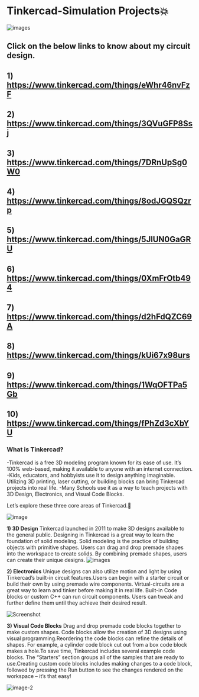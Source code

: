 # Tinkercad-Simulation Projects💥
![images](https://user-images.githubusercontent.com/85961223/168286074-ae5c57c1-14c1-4083-86d3-4c7f15a40c9a.png)

## Click on the below links to know about my circuit design.

## 1) https://www.tinkercad.com/things/eWhr46nvFzF

## 2) https://www.tinkercad.com/things/3QVuGFP8Ssj

## 3) https://www.tinkercad.com/things/7DRnUpSg0W0

## 4) https://www.tinkercad.com/things/8odJGQSQzrp

## 5) https://www.tinkercad.com/things/5JlUN0GaGRU

## 6) https://www.tinkercad.com/things/0XmFrOtb494

## 7) https://www.tinkercad.com/things/d2hFdQZC69A

## 8) https://www.tinkercad.com/things/kUi67x98urs

## 9) https://www.tinkercad.com/things/1WqOFTPa5Gb

## 10) https://www.tinkercad.com/things/fPhZd3cXbYU

### What is Tinkercad?
-Tinkercad is a free 3D modeling program known for its ease of use. It’s 100% web-based, making it available to anyone with an internet connection.
-Kids, educators, and hobbyists use it to design anything imaginable. Utilizing 3D printing, laser cutting, or building blocks can bring Tinkercad projects into real life.
-Many Schools use it as a way to teach projects with 3D Design, Electronics, and Visual Code Blocks.

Let’s explore these three core areas of Tinkercad.🤔

![image](https://user-images.githubusercontent.com/85961223/168283995-279481b5-b351-4f34-b2fe-6c138d0cc432.png)

**1) 3D Design**
Tinkercad launched in 2011 to make 3D designs available to the general public. Designing in Tinkercad is a great way to learn the foundation of solid modeling. Solid modeling is the practice of building objects with primitive shapes. Users can drag and drop premade shapes into the workspace to create solids.
By combining premade shapes, users can create their unique designs.
![images](https://user-images.githubusercontent.com/85961223/168286289-15374712-9f35-4b0b-b4e2-e9da0fc8c78d.jpg)


**2) Electronics**
Unique designs can also utilize motion and light by using Tinkercad’s built-in circuit features.Users can begin with a starter circuit or build their own by using premade wire components. Virtual-circuits are a great way to learn and tinker before making it in real life.
Built-in Code blocks or custom C++ can run circuit components. Users can tweak and further define them until they achieve their desired result.

![Screenshot](https://user-images.githubusercontent.com/85961223/168285015-fe17073e-ad5a-4c31-bce6-ec46237ea7c7.jpg)

**3) Visual Code Blocks**
Drag and drop premade code blocks together to make custom shapes. Code blocks allow the creation of 3D designs using visual programming.Reordering the code blocks can refine the details of shapes. For example, a cylinder code block cut out from a box code block makes a hole.To save time, Tinkercad includes several example code blocks. The “Starters” section groups all of the samples that are ready to use.Creating custom code blocks includes making changes to a code block, followed by pressing the Run button to see the changes rendered on the workspace – it’s that easy!

![image-2](https://user-images.githubusercontent.com/85961223/168285311-16bc6c98-e8b4-4a45-ab82-ac1faec57f26.png)


